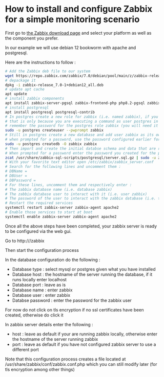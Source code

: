 # How to install and configure Zabbix for a simple monitoring scenario
First go to [the Zabbix download page](https://www.zabbix.com/download) and select your platform as well as the component you prefer.

In our example we will use debian 12 bookworm with apache and postgresql.

Here are the instructions to follow :
```bash
# Add the Zabbix deb file to our system
wget https://repo.zabbix.com/zabbix/7.0/debian/pool/main/z/zabbix-release/zabbix-release_7.0-1+debian12_all.deb
# depackage it
dpkg -i zabbix-release_7.0-1+debian12_all.deb
# update apt cache
apt update
# install zabbix components
apt install zabbix-server-pgsql zabbix-frontend-php php8.2-pgsql zabbix-apache-conf zabbix-sql-scripts zabbix-agent
# install postgresql
apt install postgresql postgresql-contrib
# In postgres create a new role for zabbix (i.e. named zabbix), if you get an error saying user postgres does not have the autorisation to be in the current directory
# that is only because you are executing a command as user postgres in a directory that user postgres does not normally have access to, no need to worry
# remember the password for the postgres role zabbix (you will need it later)
sudo -u postgres createuser --pwprompt zabbix
# Still in postgres create a new database and add user zabbix as its owner
# when prompted for a password, use the password configured earlier for postgres role zabbix
sudo -u postgres createdb -O zabbix zabbix
# Then import and create the initial databse schema and data that are required for zabbix to work properly
# When prompted for a password enter the password you created for the postgres role zabbix
zcat /usr/share/zabbix-sql-scripts/postgresql/server.sql.gz | sudo -u zabbix psql zabbix
# With your favorite text editor open /etc/zabbix/zabbix_server.conf
# Search for the following lines and uncomment them :
# DBName =
# DBUser =
# DBPassword =
# For these lines, uncomment them and respectively enter :
# The zabbix database name (i.e. database zabbix)
# The zabbix database user to interact with it (i.e. user zabbix)
# The password of the user to interact with the zabbix database (i.e. the password you entered for the postgres role zabbix)
# Restart the required services
systemctl restart zabbix-server zabbix-agent apache2
# Enable those services to start at boot
systemctl enable zabbix-server zabbix-agent apache2
```

Once all the above steps have been completed, your zabbix server is ready to be configured via the web gui.

Go to http://<your zabbix server ip>/zabbix

Then start the configuration process

In the database configuration do the following : 
- Database type : select mysql or postgres given what you have installed
- Database host : the hostname of the server running the database, if it runs locally enter localhost
- Database port : leave as is
- Database name : enter zabbix
- Database user : enter zabbix
- Databse password : enter the password for the zabbix user

For now do not click on tls encryption if no ssl certificates have been created, otherwise do click it

In zabbix server details enter the following : 
- host : leave as default if your are running zabbix locally, otherwise enter the hostname of the server running zabbix
- port : leave as default if you have not configured zabbix server to use a different port

Note that this configuration process creates a file located at /usr/share/zabbix/conf/zabbix.conf.php which you can still modify later (for tls encryption among other things)
